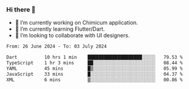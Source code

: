### Hi there 👋

<!--
**devcat37/devcat37** is a ✨ _special_ ✨ repository because its `README.md` (this file) appears on your GitHub profile.-->


- 🔭 I’m currently working on Chimicum application.
- 🌱 I’m currently learning Flutter/Dart.
- 👯 I’m looking to collaborate with UI designers.
<!-- - 🤔 I’m looking for help with ... -->

<!--START_SECTION:waka-->

```txt
From: 26 June 2024 - To: 03 July 2024

Dart          10 hrs 1 min    ████████████████████░░░░░   79.53 %
TypeScript    1 hr 3 mins     ██░░░░░░░░░░░░░░░░░░░░░░░   08.44 %
YAML          45 mins         █▒░░░░░░░░░░░░░░░░░░░░░░░   05.99 %
JavaScript    33 mins         █░░░░░░░░░░░░░░░░░░░░░░░░   04.37 %
XML           6 mins          ▒░░░░░░░░░░░░░░░░░░░░░░░░   00.86 %
```

<!--END_SECTION:waka-->
